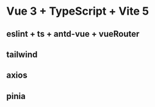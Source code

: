 # Vue 3 + TypeScript + Vite 5

## eslint + ts + antd-vue + vueRouter
 
## tailwind
## axios
## pinia